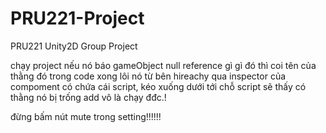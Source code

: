 # PRU221-Project
PRU221 Unity2D Group Project

chạy project nếu nó báo gameObject null reference gì gì đó thì coi tên của thằng đó trong code xong lôi nó từ bên hireachy qua inspector của compoment có chứa cái script, kéo xuống dưới tới chỗ script sẽ thấy có thằng nó bị trống add vô là chạy đđc.!

đừng bấm nút mute trong setting!!!!!!
